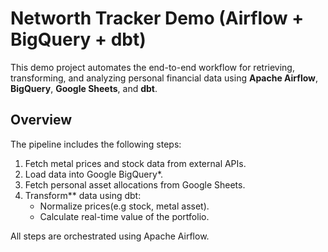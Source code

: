 
# Networth Tracker Demo (Airflow + BigQuery + dbt)

This demo project automates the end-to-end workflow for retrieving, transforming, and analyzing personal financial data using **Apache Airflow**, **BigQuery**, **Google Sheets**, and **dbt**.

## Overview

The pipeline includes the following steps:

1. Fetch metal prices and stock data from external APIs.
2. Load data into Google BigQuery*.
3. Fetch personal asset allocations from Google Sheets.
4. Transform** data using dbt:
   - Normalize prices(e.g stock, metal asset).
   - Calculate real-time value of the portfolio.

All steps are orchestrated using Apache Airflow.


